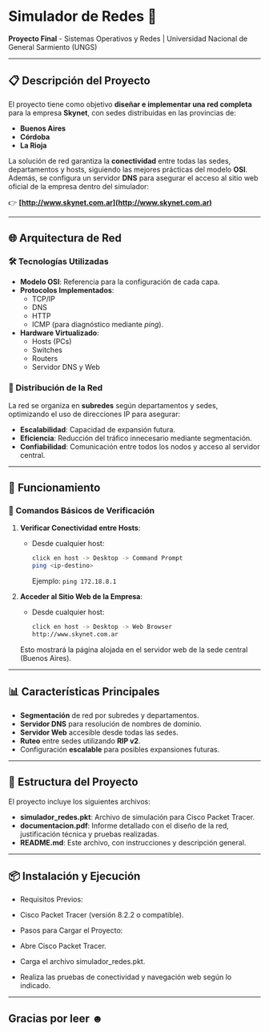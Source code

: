 # Simulador de Redes 🚀  
**Proyecto Final** - Sistemas Operativos y Redes | Universidad Nacional de General Sarmiento (UNGS)

---

## 📋 Descripción del Proyecto  

El proyecto tiene como objetivo **diseñar e implementar una red completa** para la empresa **Skynet**, con sedes distribuidas en las provincias de:  
- **Buenos Aires**  
- **Córdoba**  
- **La Rioja**  

La solución de red garantiza la **conectividad** entre todas las sedes, departamentos y hosts, siguiendo las mejores prácticas del modelo **OSI**. Además, se configura un servidor **DNS** para asegurar el acceso al sitio web oficial de la empresa dentro del simulador:  

👉 **[http://www.skynet.com.ar](http://www.skynet.com.ar)**  

---

## 🌐 Arquitectura de Red  

### 🛠️ Tecnologías Utilizadas  
- **Modelo OSI**: Referencia para la configuración de cada capa.  
- **Protocolos Implementados**:  
  - TCP/IP  
  - DNS  
  - HTTP  
  - ICMP (para diagnóstico mediante *ping*).  
- **Hardware Virtualizado**:  
  - Hosts (PCs)  
  - Switches  
  - Routers  
  - Servidor DNS y Web  

### 🏢 Distribución de la Red  
La red se organiza en **subredes** según departamentos y sedes, optimizando el uso de direcciones IP para asegurar:  
- **Escalabilidad**: Capacidad de expansión futura.  
- **Eficiencia**: Reducción del tráfico innecesario mediante segmentación.  
- **Confiabilidad**: Comunicación entre todos los nodos y acceso al servidor central.

---

## 🚀 Funcionamiento  

### 🔗 Comandos Básicos de Verificación  

1. **Verificar Conectividad entre Hosts**:  
   - Desde cualquier host:  
     ```bash
     click en host -> Desktop -> Command Prompt
     ping <ip-destino>
     ```  
     Ejemplo: `ping 172.18.8.1`  

2. **Acceder al Sitio Web de la Empresa**:  
   - Desde cualquier host:  
     ```bash
     click en host -> Desktop -> Web Browser
     http://www.skynet.com.ar
     ```  

   Esto mostrará la página alojada en el servidor web de la sede central (Buenos Aires).

---

## 📊 Características Principales  

- **Segmentación** de red por subredes y departamentos.  
- **Servidor DNS** para resolución de nombres de dominio.  
- **Servidor Web** accesible desde todas las sedes.  
- **Ruteo** entre sedes utilizando **RIP v2**.  
- Configuración **escalable** para posibles expansiones futuras.  

---

## 🧩 Estructura del Proyecto  

El proyecto incluye los siguientes archivos:  
- **simulador_redes.pkt**: Archivo de simulación para Cisco Packet Tracer.  
- **documentacion.pdf**: Informe detallado con el diseño de la red, justificación técnica y pruebas realizadas.  
- **README.md**: Este archivo, con instrucciones y descripción general.

---

## 📦 Instalación y Ejecución
 - Requisitos Previos:

 - Cisco Packet Tracer (versión 8.2.2 o compatible).
 - Pasos para Cargar el Proyecto:

 - Abre Cisco Packet Tracer.
 - Carga el archivo simulador_redes.pkt.
 - Realiza las pruebas de conectividad y navegación web según lo indicado.

 ---

 ## Gracias por leer ☻